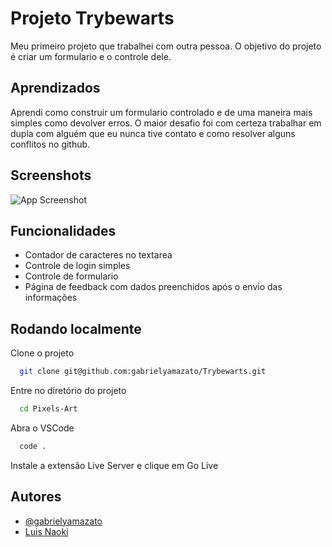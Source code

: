 
# Projeto Trybewarts

Meu primeiro projeto que trabalhei com outra pessoa. O objetivo do projeto é criar um formulario e o controle dele.


## Aprendizados

Aprendi como construir um formulario controlado e de uma maneira mais simples como devolver erros. O maior desafio foi com certeza trabalhar em dupla com alguém que eu nunca tive contato e como resolver alguns conflitos no github.


## Screenshots

![App Screenshot](https://cdn.discordapp.com/attachments/1098241441580449892/1107394628266766397/TRYBEWARTS.gif)


## Funcionalidades

- Contador de caracteres no textarea
- Controle de login simples
- Controle de formulario
- Página de feedback com dados preenchidos após o envio das informações


## Rodando localmente

Clone o projeto

```bash
  git clone git@github.com:gabrielyamazato/Trybewarts.git
```

Entre no diretório do projeto

```bash
  cd Pixels-Art
```

Abra o VSCode

```bash
  code .
```

Instale a extensão Live Server e clique em Go Live


## Autores

- [@gabrielyamazato](https://github.com/gabrielyamazato)
- [Luis Naoki](https://www.linkedin.com/in/luisnaoki/)